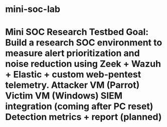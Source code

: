 # mini-soc-lab
# Mini SOC Research Testbed  Goal: Build a research SOC environment to measure alert prioritization and noise reduction using Zeek + Wazuh + Elastic + custom web-pentest telemetry.  Attacker VM (Parrot)  Victim VM (Windows)  SIEM integration (coming after PC reset)  Detection metrics + report (planned)

